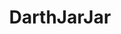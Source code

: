 ---
title: DarthJarJar
crosslinks:
- starwarsspeculation
- Gungan_Philosophers
- StarWarsLeaks
- StarWars
- SPACEVAMPIRES
- jarjarism
- pokemonconspiracies
- Blind
- announcements
- thecultofkek
- IAmA
- lumpygifs
- gallifrey
- ProCSS
- galactic_senate
- PaloSyndicate
- explainlikeimfive
- DarthMendaciumverse
- FanTheories
---